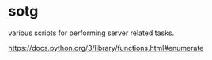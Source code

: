sotg
====
various scripts for performing server related tasks.


https://docs.python.org/3/library/functions.html#enumerate
